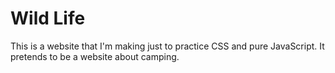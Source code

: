 # Wild Life

This is a website that I'm making just to practice CSS and pure JavaScript. It pretends to be a website about camping.